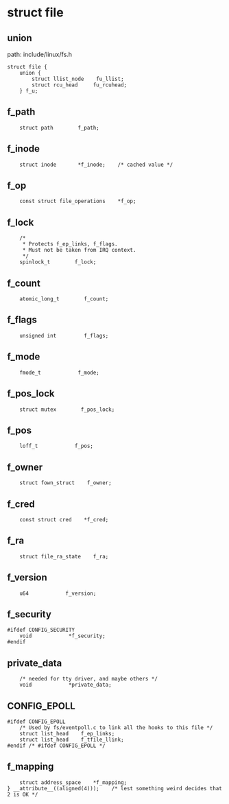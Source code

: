 struct file
========================================

union
----------------------------------------

path: include/linux/fs.h
```
struct file {
    union {
        struct llist_node    fu_llist;
        struct rcu_head     fu_rcuhead;
    } f_u;
```

f_path
----------------------------------------

```
    struct path        f_path;
```

f_inode
----------------------------------------

```
    struct inode       *f_inode;    /* cached value */
```

f_op
----------------------------------------

```
    const struct file_operations    *f_op;
```

f_lock
----------------------------------------

```
    /*
     * Protects f_ep_links, f_flags.
     * Must not be taken from IRQ context.
     */
    spinlock_t        f_lock;
```

f_count
----------------------------------------

```
    atomic_long_t        f_count;
```

f_flags
----------------------------------------

```
    unsigned int         f_flags;
```

f_mode
----------------------------------------

```
    fmode_t            f_mode;
```

f_pos_lock
----------------------------------------

```
    struct mutex        f_pos_lock;
```

f_pos
----------------------------------------

```
    loff_t            f_pos;
```

f_owner
----------------------------------------

```
    struct fown_struct    f_owner;
```

f_cred
----------------------------------------

```
    const struct cred    *f_cred;
```

f_ra
----------------------------------------

```
    struct file_ra_state    f_ra;
```

f_version
----------------------------------------

```
    u64            f_version;
```

f_security
----------------------------------------

```
#ifdef CONFIG_SECURITY
    void            *f_security;
#endif
```

private_data
----------------------------------------

```
    /* needed for tty driver, and maybe others */
    void            *private_data;
```

CONFIG_EPOLL
----------------------------------------

```
#ifdef CONFIG_EPOLL
    /* Used by fs/eventpoll.c to link all the hooks to this file */
    struct list_head    f_ep_links;
    struct list_head    f_tfile_llink;
#endif /* #ifdef CONFIG_EPOLL */
```

f_mapping
----------------------------------------

```
    struct address_space    *f_mapping;
} __attribute__((aligned(4)));    /* lest something weird decides that 2 is OK */
```